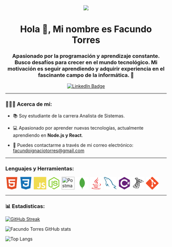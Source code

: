 <div class="header" align="center">
   <img src="https://i.blogs.es/4e5da4/github3/450_1000.jpg" width="400"> 
   <h1 align="center">Hola 👋, Mi nombre es Facundo Torres</h1>
   <h3 align="center">Apasionado por la programación y aprendizaje constante. Busco desafíos para crecer en el mundo tecnológico. Mi motivación es seguir aprendiendo y adquirir experiencia en el fascinante campo de la informática. 🚀</h3>
</div>

<div id="badges" align="center">
    <a href="https://www.linkedin.com/in/facutorres93/">
     <img src="https://img.shields.io/badge/Linkendin-blue?logo=LinkedIn&link=https%3A%2F%2Fwww.linkedin.com%2Fin%2Ffacutorres93%2F" alt="LinkedIn Badge">   
    </a>
</div>

---

### 👨🏻‍💻 Acerca de mí:

- 📚 Soy estudiante de la carrera Analista de Sistemas.
  
- 💻 Apasionado por aprender nuevas tecnologías, actualmente aprendiendo en **Node.js y React**.
  
- 📩 Puedes contactarme a través de mi correo electrónico: facundoignaciotorres@gmail.com



---

<div align="left">
    <h3>Lenguajes y Herramientas:</h3>
    <div>
        <img src="https://github.com/devicons/devicon/blob/master/icons/html5/html5-plain.svg" title="HTML5" **alt="HTML5" width="40" height="40">
        <img src="https://github.com/devicons/devicon/blob/master/icons/css3/css3-plain.svg" title="CSS3" **alt="CSS3" width="40" height="40">
        <img src="https://github.com/devicons/devicon/blob/master/icons/javascript/javascript-plain.svg" title="JavaScript" **alt="JavaScript" width="40" height="40">
        <img src="https://github.com/devicons/devicon/blob/master/icons/nodejs/nodejs-plain.svg" title="NodeJs" **alt="NodeJs" width="40" height="40">
        <img src="https://github.com/flathub/com.getpostman.Postman/blob/master/logo-mark.svg" title="Postman" **alt="Postman" width="40" height="40">
        <img src="https://github.com/devicons/devicon/blob/master/icons/mongodb/mongodb-plain.svg" title="MongoDB" **alt="MongoDB" width="40" height="40">
        <img src="https://github.com/devicons/devicon/blob/master/icons/java/java-plain.svg" title="JAVA" **alt="JAVA" width="40" height="40">
        <img src="https://github.com/devicons/devicon/blob/master/icons/mysql/mysql-plain.svg" title="MySql" **alt="MySql" width="40" height="40">
        <img src="https://github.com/devicons/devicon/blob/master/icons/csharp/csharp-plain.svg" title="C#" **alt="C#" width="40" height="40">
        <img src="https://github.com/devicons/devicon/blob/master/icons/microsoftsqlserver/microsoftsqlserver-plain.svg" title="SQLserver" **alt="SQLserver" width="40" height="40">
        <img src="https://github.com/devicons/devicon/blob/master/icons/git/git-plain.svg" title="Git" **alt="Git" width="40" height="40">
    </div>
</div>

---

### 📊 Estadisticas:

[![GitHub Streak](http://github-readme-streak-stats.herokuapp.com?user=FacundoTorres93&theme=dark&hide_border=true&locale=es&date_format=M%20j%5B%2C%20Y%5D)](https://git.io/streak-stats)

![Facundo Torres GitHub stats](https://github-readme-stats.vercel.app/api?username=FacundoTorres93&theme=onedark)

![Top Langs](https://github-readme-stats.vercel.app/api/top-langs/?username=FacundoTorres93&hide_progress=true)
